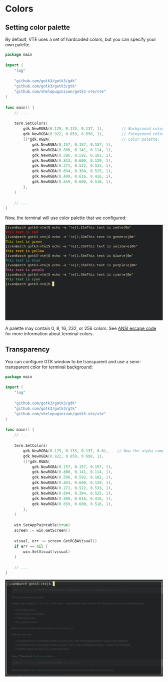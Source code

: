 # Colors

## Setting color palette

By default, VTE uses a set of hardcoded colors, but you can specify your own
palette.

```go
package main

import (
	"log"

	"github.com/gotk3/gotk3/gdk"
	"github.com/gotk3/gotk3/gtk"
	"github.com/shelepuginivan/gotk3-vte/vte"
)

func main() {
    // ...

    term.SetColors(
    	gdk.NewRGBA(0.129, 0.133, 0.137, 1),        // Background color.
    	gdk.NewRGBA(0.922, 0.859, 0.698, 1),        // Foreground color.
    	[]*gdk.RGBA{                                // Color palette.
    		gdk.NewRGBA(0.157, 0.157, 0.157, 1),
    		gdk.NewRGBA(0.800, 0.141, 0.114, 1),
    		gdk.NewRGBA(0.596, 0.592, 0.102, 1),
    		gdk.NewRGBA(0.843, 0.600, 0.129, 1),
    		gdk.NewRGBA(0.271, 0.522, 0.533, 1),
    		gdk.NewRGBA(0.694, 0.384, 0.525, 1),
    		gdk.NewRGBA(0.408, 0.616, 0.416, 1),
    		gdk.NewRGBA(0.659, 0.600, 0.518, 1),
    	},
    )

    // ...
}
```

Now, the terminal will use color palette that we configured:

![Terminal window with a custom palette](./img/03-colors-palette.webp)

A palette may contain 0, 8, 16, 232, or 256 colors. See [ANSI escape
code](https://en.wikipedia.org/wiki/ANSI_escape_code#8-bit) for more
information about terminal colors.

## Transparency

You can configure GTK window to be transparent and use a semi-transparent color
for terminal background:

```go
package main

import (
	"log"

	"github.com/gotk3/gotk3/gdk"
	"github.com/gotk3/gotk3/gtk"
	"github.com/shelepuginivan/gotk3-vte/vte"
)

func main() {
    // ...

    term.SetColors(
    	gdk.NewRGBA(0.129, 0.133, 0.137, 0.8),    // Now the alpha component is 0.8
    	gdk.NewRGBA(0.922, 0.859, 0.698, 1),
    	[]*gdk.RGBA{
    		gdk.NewRGBA(0.157, 0.157, 0.157, 1),
    		gdk.NewRGBA(0.800, 0.141, 0.114, 1),
    		gdk.NewRGBA(0.596, 0.592, 0.102, 1),
    		gdk.NewRGBA(0.843, 0.600, 0.129, 1),
    		gdk.NewRGBA(0.271, 0.522, 0.533, 1),
    		gdk.NewRGBA(0.694, 0.384, 0.525, 1),
    		gdk.NewRGBA(0.408, 0.616, 0.416, 1),
    		gdk.NewRGBA(0.659, 0.600, 0.518, 1),
    	},
    )

    win.SetAppPaintable(true)
	screen := win.GetScreen()

	visual, err := screen.GetRGBAVisual()
	if err == nil {
		win.SetVisual(visual)
	}

    // ...
}
```

![Transparent terminal window](./img/03-colors-transparency.webp)

